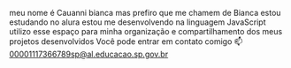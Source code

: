 meu nome é Cauanni bianca mas prefiro que me chamem de Bianca 
estou estudando no alura
estou me desenvolvendo na linguagem JavaScript
utilizo esse espaço para minha organização e compartilhamento dos meus projetos desenvolvidos
Você pode entrar em contato comigo 📫
00001117366789sp@al.educacao.sp.gov.br

